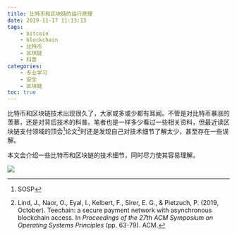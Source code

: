 ```yaml
---
title: 比特币和区块链的运行原理
date: 2019-11-17 11:13:13
tags:
    - bitcoin
    - blockchain
    - 比特币
    - 区块链
    - 科普
categories:
    - 专业学习
    - 安全
    - 区块链
toc: true
---
```


比特币和区块链技术出现很久了，大家或多或少都有耳闻。不管是对比特币暴涨的羡慕，还是对背后技术的科普。笔者也是一样多少看过一些相关资料，但最近读区块链支付领域的顶会[^1]论文[^2]时还是发现自己对技术细节了解太少，甚至存在一些误解。

本文会介绍一些比特币和区块链的技术细节，同时尽力使其容易理解。

<!--more-->

![](https://tva1.sinaimg.cn/large/006y8mN6ly1g90w009p7uj30w60jqdi9.jpg)



[^1]:SOSP
[^2]:Lind, J., Naor, O., Eyal, I., Kelbert, F., Sirer, E. G., & Pietzuch, P. (2019, October). Teechain: a secure payment network with asynchronous blockchain access. In *Proceedings of the 27th ACM Symposium on Operating Systems Principles* (pp. 63-79). ACM.